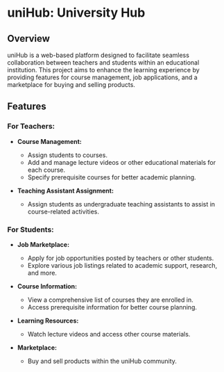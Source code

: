 # uniHub: University Hub

## Overview

uniHub is a web-based platform designed to facilitate seamless collaboration between teachers and students within an educational institution. This project aims to enhance the learning experience by providing features for course management, job applications, and a marketplace for buying and selling products.

## Features

### For Teachers:

- **Course Management:**
  - Assign students to courses.
  - Add and manage lecture videos or other educational materials for each course.
  - Specify prerequisite courses for better academic planning.

- **Teaching Assistant Assignment:**
  - Assign students as undergraduate teaching assistants to assist in course-related activities.

### For Students:

- **Job Marketplace:**
  - Apply for job opportunities posted by teachers or other students.
  - Explore various job listings related to academic support, research, and more.

- **Course Information:**
  - View a comprehensive list of courses they are enrolled in.
  - Access prerequisite information for better course planning.

- **Learning Resources:**
  - Watch lecture videos and access other course materials.

- **Marketplace:**
  - Buy and sell products within the uniHub community.


